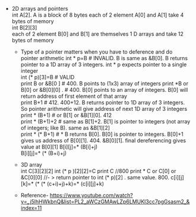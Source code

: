 
* 2D arrays and pointers    
  int A[2]. A is a block of 8 bytes
  each of 2 element A[0] and A[1] take 4 bytes of memory  
  int B[2][3]  
  each of 2 element B[0] and B[1] are themselves 1 D arrays and take 12 bytes of memory   
  * Type of a pointer matters when you have to deference and do pointer arithmetic
  int * p=B # INVALID. B is same as &B[0]. B returns pointer to a 1D array of 3 integers. int * p expects pointer to a single integer  
  int (* p)[3]=B # VALID  
  print B or &B[0 ] # 400. B points to (1x3) array of integers
  print \*B or B[0] or &B[0][0] . # 400. B[0] points to an array of integers. B[0] will return address of first element of that array  
  print B+1 # 412. 400+12. B returns pointer to 1D array of 3 integers. So pointer arithmetic will give address of next 1D array of 3 integers  
  print * (B+1) # or B[1] or &B[1][0]. 412  
  print * (B+1)+2 # same as B[1]+2. B[1] is pointer to integers (not array of integers; like B). same as &B[1][2]  
  print * (* B+1) # * B returns B[0]. B[0] is pointer to integers. B[0]+1 gives us address of B[0][1]. 404. &B[0][1]. final dereferencing gives value at B[0][1]
  B[i][j]=* (B[i]+j)  
  B[i][j]=* (* (B+i)+j)

  * 3D array    
  int C[3][2][2]
  int (* p )[2][2]=C
  print C //800
  print * C or C[0] or &C[0][0] //- > return pointer to int (* p)[2] . same value. 800.
  c[i][j][k]=* (* (* (c+i)+j)+k)=* (c[i][j]+k)

  * Reference-
  https://www.youtube.com/watch?v=_j5lhHWkbnQ&list=PL2_aWCzGMAwLZp6LMUKI3cc7pgGsasm2_&index=11
